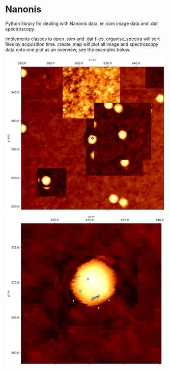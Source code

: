 # Nanonis
 Python library for dealing with Nanonis data, ie .sxm image data and .dat spectroscopy.

Implements classes to open .sxm and .dat files. organise_spectra will sort files by acquisition time. create_map will plot all image and spectroscopy data onto one plot as an overview, see the examples below.

![map_large](spectral_map_large_area.png)
![map1](spectral_map1.png)
